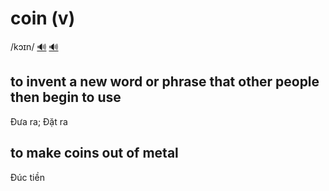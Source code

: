 # coin (v)

/kɔɪn/ [🔊](https://www.oxfordlearnersdictionaries.com/media/english/uk_pron/c/coi/coin_/coin__gb_1.mp3) [🔊](https://www.oxfordlearnersdictionaries.com/media/english/us_pron/c/coi/coin_/coin__us_1.mp3)

## to invent a new word or phrase that other people then begin to use

Đưa ra; Đặt ra

## to make coins out of metal

Đúc tiền